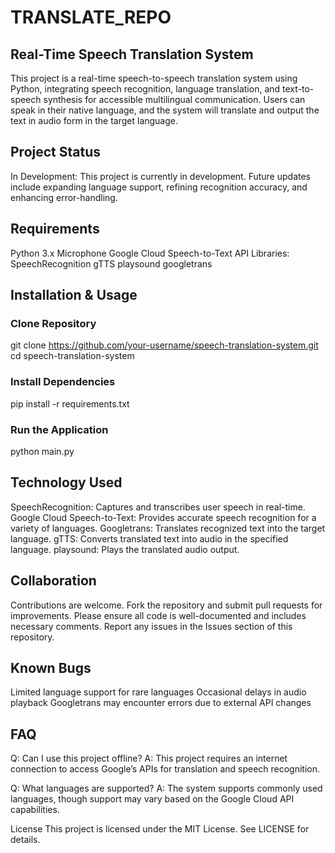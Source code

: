 # TRANSLATE_REPO
 
## Real-Time Speech Translation System
This project is a real-time speech-to-speech translation system using Python, integrating speech recognition, language translation, and text-to-speech synthesis for accessible multilingual communication. Users can speak in their native language, and the system will translate and output the text in audio form in the target language.

## Project Status
In Development:
This project is currently in development. Future updates include expanding language support, refining recognition accuracy, and enhancing error-handling.

## Requirements
Python 3.x
Microphone
Google Cloud Speech-to-Text API
Libraries:
          SpeechRecognition
          gTTS
          playsound
          googletrans
          
          
## Installation & Usage
### Clone Repository

git clone https://github.com/your-username/speech-translation-system.git
cd speech-translation-system


### Install Dependencies
pip install -r requirements.txt


### Run the Application
python main.py


## Technology Used
SpeechRecognition: Captures and transcribes user speech in real-time.
Google Cloud Speech-to-Text: Provides accurate speech recognition for a variety of languages.
Googletrans: Translates recognized text into the target language.
gTTS: Converts translated text into audio in the specified language.
playsound: Plays the translated audio output.


## Collaboration
Contributions are welcome. Fork the repository and submit pull requests for improvements. Please ensure all code is well-documented and includes necessary comments. Report any issues in the Issues section of this repository.

## Known Bugs
Limited language support for rare languages
Occasional delays in audio playback
Googletrans may encounter errors due to external API changes


## FAQ
Q: Can I use this project offline?
A: This project requires an internet connection to access Google’s APIs for translation and speech recognition.

Q: What languages are supported?
A: The system supports commonly used languages, though support may vary based on the Google Cloud API capabilities.

License
This project is licensed under the MIT License. See LICENSE for details.
